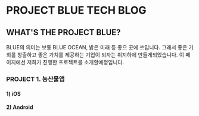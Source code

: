 # PROJECT BLUE TECH BLOG
## WHAT'S THE PROJECT BLUE?
BLUE의 의미는 보통 BLUE OCEAN, 밝은 미래 등 좋으 곳에 쓰입니다. 그래서 좋은 기회를 창출하고 좋은 가치를 제공하는 기업이 되자는 취지하에 만들게되었습니다.
이 페이지에선 저희가 진행한 프로젝트를 소개할예정입니다.

### PROJECT 1. 농산물앱
#### 1) iOS
#### 2) Android

